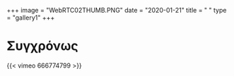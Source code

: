 +++
image = "WebRTC02THUMB.PNG"
date = "2020-01-21"
title = " "
type = "gallery1"
+++

# Συγχρόνως 

<!-- Χρησιμοποιώντας την γλώσσα προγραμματισμού JavaScript και  τεχνολογία webRTC δημιουργώ έναν αλγόριθμο που  μεταβάλει την εικόνα ενός live feed της New York Times Square ανάλογα με την πληροφορία εικόνας που δέχεται ως είσοδο από την προσωπική μου web cam.   -->
{{< vimeo 666774799 >}}




<!-- The [Grand Canyon](https://en.wikipedia.org/w/index.php?title=Grand_Canyon&oldid=952699432)  -->

